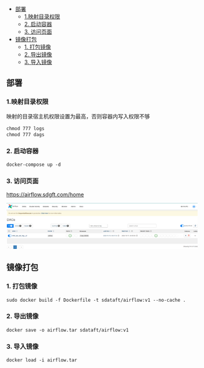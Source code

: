 
<!-- TOC -->
  * [部署](#部署)
    * [1.映射目录权限](#1映射目录权限)
    * [2. 启动容器](#2-启动容器)
    * [3. 访问页面](#3-访问页面)
  * [镜像打包](#镜像打包)
    * [1. 打包镜像](#1-打包镜像)
    * [2. 导出镜像](#2-导出镜像)
    * [3. 导入镜像](#3-导入镜像)
<!-- TOC -->

## 部署

### 1.映射目录权限

映射的目录宿主机权限设置为最高，否则容器内写入权限不够

```shell
chmod 777 logs
chmod 777 dags
```

### 2. 启动容器
```shell
docker-compose up -d 
```

### 3. 访问页面

https://airflow.sdgft.com/home

![img.png](attach%2Fimg.png)


## 镜像打包

### 1. 打包镜像

```shell
sudo docker build -f Dockerfile -t sdataft/airflow:v1 --no-cache .
```

### 2. 导出镜像

```shell
docker save -o airflow.tar sdataft/airflow:v1
```

### 3. 导入镜像

```shell
docker load -i airflow.tar
```